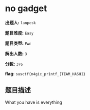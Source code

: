 # no gadget

**出题人:** `lanpesk`

**题目难度:** `Easy`

**题目类型:** `Pwn`

**解出人数:** `3`

**分数:** `376`

**flag:** `susctf{m4gic_pr1ntf_[TEAM_HASH]}`

## 题目描述

What you have is everything


            